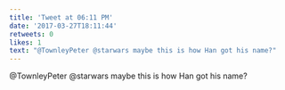 ```yaml
---
title: 'Tweet at 06:11 PM'
date: '2017-03-27T18:11:44'
retweets: 0
likes: 1
text: "@TownleyPeter @starwars maybe this is how Han got his name?"
---
```

@TownleyPeter @starwars maybe this is how Han got his name?